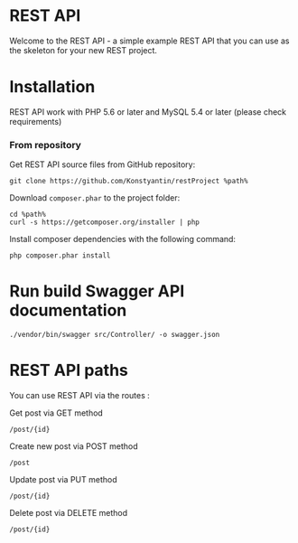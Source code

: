 REST API
===============

Welcome to the REST API - a simple example REST API 
that you can use as the skeleton for your new REST project.

Installation
============
REST API work with PHP 5.6 or later and MySQL 5.4 or later (please check requirements)

### From repository

Get REST API source files from GitHub repository:
```````````````````````````````````````````````````````````
git clone https://github.com/Konstyantin/restProject %path%
```````````````````````````````````````````````````````````

Download `composer.phar` to the project folder:
```````````````````````````````````````````````
cd %path%
curl -s https://getcomposer.org/installer | php
```````````````````````````````````````````````

Install composer dependencies with the following command:
`````````````````````````
php composer.phar install
`````````````````````````

Run build Swagger API documentation
=======================================

~~~~~~~~~~~~~~~~~~~~~~~~~~~~~~~~~~~~~~~~~~~~~~~~~~~~
./vendor/bin/swagger src/Controller/ -o swagger.json
~~~~~~~~~~~~~~~~~~~~~~~~~~~~~~~~~~~~~~~~~~~~~~~~~~~~

REST API paths
=====================================
You can use REST API via the routes :

Get post via GET method
~~~~~~~~~~~~~~~~~~~~~~~~~~~~~~~~~~~~~~
/post/{id} 
~~~~~~~~~~~~~~~~~~~~~~~~~~~~~~~~~~~~~~
Create new post via POST method
~~~~~~~~~~~~~~~~~~~~~~~~~~~~~~~~~~~~~~
/post
~~~~~~~~~~~~~~~~~~~~~~~~~~~~~~~~~~~~~~
Update post via PUT method 
~~~~~~~~~~~~~~~~~~~~~~~~~~~~~~~~~~~~~~
/post/{id}
~~~~~~~~~~~~~~~~~~~~~~~~~~~~~~~~~~~~~~
Delete post via DELETE method
~~~~~~~~~~~~~~~~~~~~~~~~~~~~~~~~~~~~~~
/post/{id}
~~~~~~~~~~~~~~~~~~~~~~~~~~~~~~~~~~~~~~